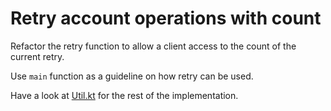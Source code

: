 # Retry account operations with count

Refactor the retry function to allow a client access to the count of the current retry.

Use `main` function as a guideline on how retry can be used.

Have a look at [Util.kt](psi_element://Util.kt) for the rest of the implementation. 
